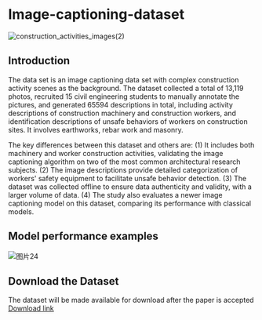 # Image-captioning-dataset
![construction_activities_images(2)](https://github.com/user-attachments/assets/1b716638-45dc-48b3-abcf-4acaba6bba59)
## Introduction
The data set is an image captioning data set with complex construction activity scenes as the background. The dataset collected a total of 13,119 photos, recruited 15 civil engineering students to manually annotate the pictures, and generated 65594 descriptions in total, including activity descriptions of construction machinery and construction workers, and identification descriptions of unsafe behaviors of workers on construction sites. It involves earthworks, rebar work and masonry.

The key differences between this dataset and others are: (1) It includes both machinery and worker construction activities, validating the image captioning algorithm on two of the most common architectural research subjects. (2) The image descriptions provide detailed categorization of workers' safety equipment to facilitate unsafe behavior detection. (3) The dataset was collected offline to ensure data authenticity and validity, with a larger volume of data. (4) The study also evaluates a newer image captioning model on this dataset, comparing its performance with classical models.

## Model performance examples
![图片24](https://github.com/user-attachments/assets/34b32acd-e158-432f-86af-97a7047d9a15)

## Download the Dataset
The dataset will be made available for download after the paper is accepted
[Download link](url)
